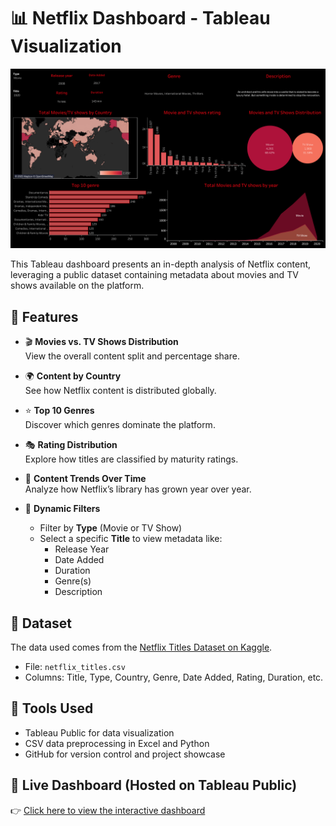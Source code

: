 # 📊 Netflix Dashboard - Tableau Visualization

![Netflix Dashboard](Netflix%20Analysis.png)

This Tableau dashboard presents an in-depth analysis of Netflix content, leveraging a public dataset containing metadata about movies and TV shows available on the platform.

## 📌 Features

- 🎬 **Movies vs. TV Shows Distribution**  
  View the overall content split and percentage share.

- 🌍 **Content by Country**  
  See how Netflix content is distributed globally.

- ⭐ **Top 10 Genres**  
  Discover which genres dominate the platform.

- 🎭 **Rating Distribution**  
  Explore how titles are classified by maturity ratings.

- 📅 **Content Trends Over Time**  
  Analyze how Netflix’s library has grown year over year.

- 📌 **Dynamic Filters**  
  - Filter by **Type** (Movie or TV Show)
  - Select a specific **Title** to view metadata like:
    - Release Year
    - Date Added
    - Duration
    - Genre(s)
    - Description

## 📂 Dataset

The data used comes from the [Netflix Titles Dataset on Kaggle]([https://www.kaggle.com/datasets/shivamb/netflix-shows](https://github.com/DataScienceRoadMapDSRM/Tableau-Dashboards-info/blob/main/netflix_titles.csv)).

- File: `netflix_titles.csv`
- Columns: Title, Type, Country, Genre, Date Added, Rating, Duration, etc.

## 📎 Tools Used

- Tableau Public for data visualization
- CSV data preprocessing in Excel and Python 
- GitHub for version control and project showcase

## 🔗 Live Dashboard (Hosted on Tableau Public)

👉 [Click here to view the interactive dashboard]([https://public.tableau.com/app/profile/yourusername/viz/NetflixAnalysis/Dashboard1](https://public.tableau.com/views/NetflixAnalysis_17524381719000/Dashboard1?:language=en-US&:sid=&:redirect=auth&:display_count=n&:origin=viz_share_link))


